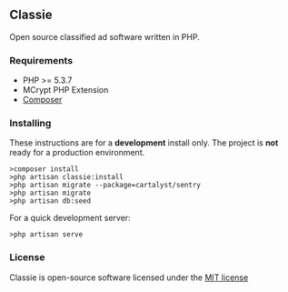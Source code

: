 ## Classie

Open source classified ad software written in PHP.

### Requirements

* PHP >= 5.3.7
* MCrypt PHP Extension
* [Composer](http://getcomposer.org/)

### Installing

These instructions are for a **development** install only. The project is **not** ready for a production environment.

    >composer install
    >php artisan classie:install
    >php artisan migrate --package=cartalyst/sentry
    >php artisan migrate
    >php artisan db:seed

For a quick development server:

    >php artisan serve

### License

Classie is open-source software licensed under the [MIT license](http://opensource.org/licenses/MIT)
